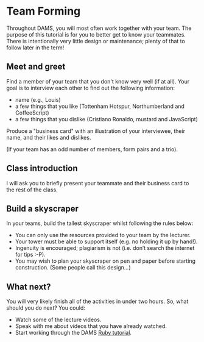 # Team Forming

Throughout DAMS, you will most often work together with your team. The purpose of this tutorial is for you to better get to know your teammates. There is intentionally very little design or maintenance; plenty of that to follow later in the term!

## Meet and greet
Find a member of your team that you don't know very well (if at all). Your goal is to interview each other to find out the following information:

* name (e.g., Louis)
* a few things that you like (Tottenham Hotspur, Northumberland and CoffeeScript)
* a few things that you dislike (Cristiano Ronaldo, mustard and JavaScript)

Produce a "business card" with an illustration of your interviewee, their name, and their likes and dislikes.

(If your team has an odd number of members, form pairs and a trio).

## Class introduction
I will ask you to briefly present your teammate and their business card to the rest of the class.

## Build a skyscraper
In your teams, build the tallest skyscraper whilst following the rules below:

* You can only use the resources provided to your team by the lecturer.
* Your tower must be able to support itself (e.g. no holding it up by hand!).
* Ingenuity is encouraged; plagiarism is not (i.e. don’t search the internet for tips :-P).
* You may wish to plan your skyscraper on pen and paper before starting construction. (Some people call this design...)

## What next?
You will very likely finish all of the activities in under two hours. So, what should you do next? You could:

* Watch some of the lecture videos.
* Speak with me about videos that you have already watched.
* Start working through the DAMS [Ruby tutorial](../ruby/1_introduction.md).
